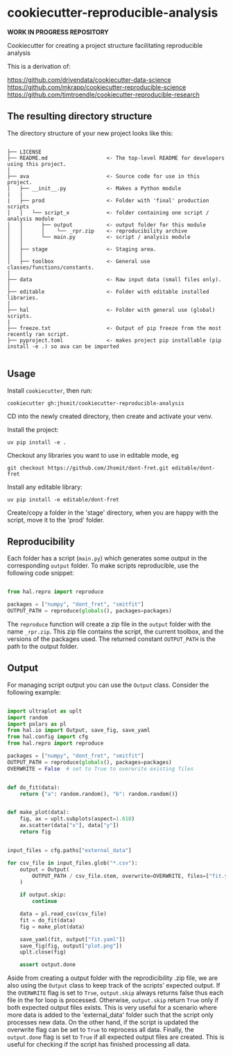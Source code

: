 # cookiecutter-reproducible-analysis

**WORK IN PROGRESS REPOSITORY**

Cookiecutter for creating a project structure facilitating reproducible analysis 

This is a derivation of: 

https://github.com/drivendata/cookiecutter-data-science
https://github.com/mkrapp/cookiecutter-reproducible-science
https://github.com/timtroendle/cookiecutter-reproducible-research




## The resulting directory structure

The directory structure of your new project looks like this: 

```

├── LICENSE
├── README.md                   <- The top-level README for developers using this project.
│           
├── ava                         <- Source code for use in this project.
│   ├── __init__.py             <- Makes a Python module
|   |           
|   ├── prod                    <- Folder with 'final' production scripts
│   │   └── script_x            <- folder containing one script / analysis module
│   │      ├── output           <- output folder for this module
│   │      │    └── _rpr.zip    <- reproducibility archive
│   │      └── main.py          <- script / analysis module
│   │           
│   ├── stage                   <- Staging area.
│   │           
│   ├── toolbox                 <- General use classes/functions/constants.
│           
├── data                        <- Raw input data (small files only).
│           
├── editable                    <- Folder with editable installed libraries.    
│           
├── hal                         <- Folder with general use (global) scripts.
|           
├── freeze.txt                  <- Output of pip freeze from the most recently ran script.    
├── pyproject.toml              <- makes project pip installable (pip install -e .) so ava can be imported


```

## Usage

Install `cookiecutter`, then run: 

    cookiecutter gh:jhsmit/cookiecutter-reproducible-analysis

CD into the newly created directory, then create and activate your venv. 

Install the project:

    uv pip install -e .


Checkout any libraries you want to use in editable mode, eg

    git checkout https://github.com/Jhsmit/dont-fret.git editable/dont-fret

Install any editable library:

    uv pip install -e editable/dont-fret


Create/copy a folder in the 'stage' directory, when you are happy with the script, move it to the 'prod' folder. 

## Reproducibility

Each folder has a script (`main.py`) which generates some output in the corresponding `output` folder. To make scripts reproducible, use the following code snippet:

```python

from hal.repro import reproduce

packages = ["numpy", "dont_fret", "smitfit"]
OUTPUT_PATH = reproduce(globals(), packages=packages)

```

The `reproduce` function will create a zip file in the `output` folder with the name `_rpr.zip`. This zip file contains the script, the current toolbox, and the versions of the packages used. The returned constant `OUTPUT_PATH` is the path to the output folder.


## Output

For managing script output you can use the `Output` class. Consider the following example:

```python

import ultraplot as uplt
import random
import polars as pl
from hal.io import Output, save_fig, save_yaml
from hal.config import cfg
from hal.repro import reproduce

packages = ["numpy", "dont_fret", "smitfit"]
OUTPUT_PATH = reproduce(globals(), packages=packages)
OVERWRITE = False  # set to True to overwrite existing files


def do_fit(data):
    return {"a": random.random(), "b": random.random()}


def make_plot(data):
    fig, ax = uplt.subplots(aspect=1.618)
    ax.scatter(data["x"], data["y"])
    return fig


input_files = cfg.paths["external_data"]

for csv_file in input_files.glob("*.csv"):
    output = Output(
        OUTPUT_PATH / csv_file.stem, overwrite=OVERWRITE, files=["fit.yaml", "plot.png"]
    )

    if output.skip:
        continue

    data = pl.read_csv(csv_file)
    fit = do_fit(data)
    fig = make_plot(data)

    save_yaml(fit, output["fit.yaml"])
    save_fig(fig, output["plot.png"])
    uplt.close(fig)

    assert output.done

```

Aside from creating a output folder with the reprodicibility .zip file, we are also using the `Output` class to keep track of the scripts' expected output. If the `OVERWRITE` flag is set to `True`, `output.skip` always returns false thus each file in the for loop is processed. Otherwise, `output.skip` return `True` only if both expected output files exists. This is very useful for a scenario where more data is added to the 'external_data' folder such that the script only processes new data. On the other hand, if the script is updated the overwrite flag can be set to `True` to reprocess all data. Finally, the `output.done` flag is set to `True` if all expected output files are created. This is useful for checking if the script has finished processing all data.

